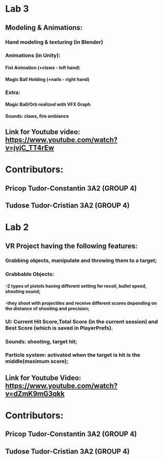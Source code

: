 # Lab 3 

## Modeling & Animations:

### Hand modeling & texturing (in Blender)

### Animations (in Unity):
#### Fist  Animation (+claws - left hand)
#### Magic Ball Holding (+nails - right hand)

### Extra:
#### Magic Ball/Orb realized with VFX Graph
#### Sounds: claws, fire ambiance

## Link for Youtube video: https://www.youtube.com/watch?v=jvjC_TT4rEw

# Contributors:

## Pricop Tudor-Constantin 3A2 (GROUP 4)
## Tudose Tudor-Cristian 3A2 (GROUP 4)



# Lab 2 

## VR Project having the following features:

### Grabbing objects, manipulate and throwing them to a target;
### Grabbable Objects:
#### -2 types of pistols having different setting for recoil, bullet speed, shooting sound;
#### -they shoot with projectiles and receive different scores depending on the distance of shooting and precision;
### UI: Current Hit Score,Total Score (in the current session) and Best Score (which is saved in PlayerPrefs).
### Sounds: shooting, target hit;
### Particle system: activated when the target is hit is the middle(maximum score);

## Link for Youtube Video: https://www.youtube.com/watch?v=dZmK9mG3qkk

# Contributors:

## Pricop Tudor-Constantin 3A2 (GROUP 4)
## Tudose Tudor-Cristian 3A2 (GROUP 4)
